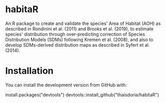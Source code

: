 # habitaR
An R package to create and validate the species' Area of Habitat (AOH) as described in Rondinini et al. (2011) and Brooks et al. (2019), to estimate species' distribution through over-predicting correction of Species Distribution Models (SDMs) following Kremen et al. (2008), and also to develop SDMs-derived distribution maps as described in Syfert et al. (2014).    


# Installation
You can install the development version from GitHub with:

  install.packages("devtools")
  devtools::install_github("thaisdoria/habitaR")

